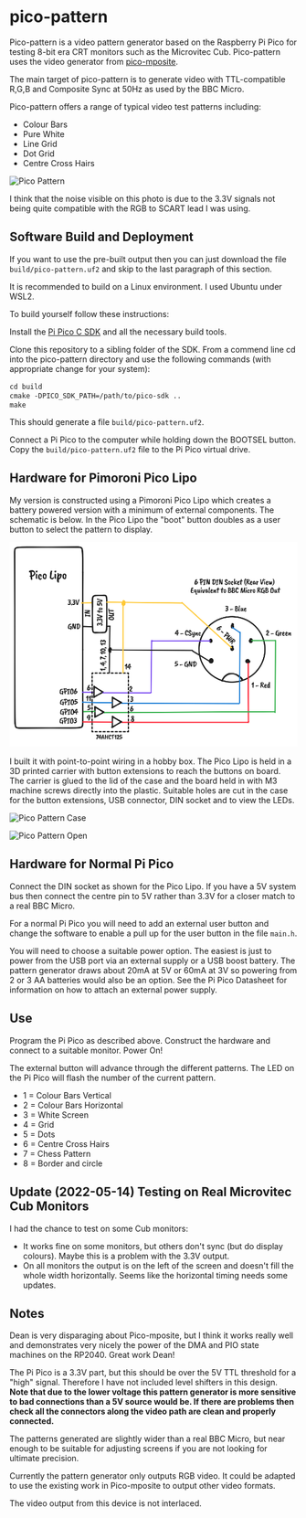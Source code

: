 # pico-pattern

Pico-pattern is a video pattern generator based on the Raspberry Pi Pico for testing 8-bit era CRT monitors such as the Microvitec Cub. Pico-pattern uses the video generator from [pico-mposite](https://github.com/breakintoprogram/pico-mposite).

The main target of pico-pattern is to generate video with TTL-compatible R,G,B and Composite Sync at 50Hz as used by the BBC Micro.

Pico-pattern offers a range of typical video test patterns including:

- Colour Bars
- Pure White
- Line Grid
- Dot Grid
- Centre Cross Hairs

![Pico Pattern](photos/img1.jpg)

I think that the noise visible on this photo is due to the 3.3V signals not being quite compatible with the RGB to SCART lead I was using.

## Software Build and Deployment

If you want to use the pre-built output then you can just download the file `build/pico-pattern.uf2` and skip to the last paragraph of this section. 

It is recommended to build on a Linux environment. I used Ubuntu under WSL2.

To build yourself follow these instructions:

Install the [Pi Pico C SDK](https://github.com/raspberrypi/pico-sdk) and all the necessary build tools.

Clone this repository to a sibling folder of the SDK. From a commend line cd into the pico-pattern directory and use the following commands (with appropriate change for your system):

```
cd build
cmake -DPICO_SDK_PATH=/path/to/pico-sdk ..
make
```

This should generate a file `build/pico-pattern.uf2`. 


Connect a Pi Pico to the computer while holding down the BOOTSEL button. Copy the `build/pico-pattern.uf2` file to the Pi Pico virtual drive.

## Hardware for Pimoroni Pico Lipo

My version is constructed using a Pimoroni Pico Lipo which creates a battery powered version with a minimum of external components. The schematic is below. In the Pico Lipo the "boot" button doubles as a user button to select the pattern to display.

![Pico Lipo Schematic](schematic.png)

I built it with point-to-point wiring in a hobby box. The Pico Lipo is held in a 3D printed carrier with button extensions to reach the buttons on board. The carrier is glued to the lid of the case and the board held in with M3 machine screws directly into the plastic. Suitable holes are cut in the case for the button extensions, USB connector, DIN socket and to view the LEDs. 

![Pico Pattern Case](photos/img2.jpg)

![Pico Pattern Open](photos/img3.jpg)


## Hardware for Normal Pi Pico

Connect the DIN socket as shown for the Pico Lipo. If you have a 5V system bus then connect the centre pin to 5V rather than 3.3V for a closer match to a real BBC Micro.

For a normal Pi Pico you will need to add an external user button and change the software to enable a pull up for the user button in the file `main.h`.

You will need to choose a suitable power option. The easiest is just to power from the USB port via an external supply or a USB boost battery. The pattern generator draws about 20mA at 5V or 60mA at 3V so powering from 2 or 3 AA batteries would also be an option. See the Pi Pico Datasheet for information on how to attach an external power supply.


## Use 

Program the Pi Pico as described above. Construct the hardware and connect to a suitable monitor. Power On!

The external button will advance through the different patterns. The LED on the Pi Pico will flash the number of the current pattern.

- 1 = Colour Bars Vertical
- 2 = Colour Bars Horizontal
- 3 = White Screen
- 4 = Grid
- 5 = Dots
- 6 = Centre Cross Hairs
- 7 = Chess Pattern
- 8 = Border and circle


## Update (2022-05-14) Testing on Real Microvitec Cub Monitors

I had the chance to test on some Cub monitors:
- It works fine on some monitors, but others don't sync (but do display colours). Maybe this is a problem with the 3.3V output.
- On all monitors the output is on the left of the screen and doesn't fill the whole width horizontally. Seems like the horizontal timing needs some updates.


## Notes

Dean is very disparaging about Pico-mposite, but I think it works really well and demonstrates very nicely the power of the DMA and PIO state machines on the RP2040. Great work Dean! 

The Pi Pico is a 3.3V part, but this should be over the 5V TTL threshold for a "high" signal. Therefore I have not included level shifters in this design. **Note that due to the lower voltage this pattern generator is more sensitive to bad connections than a 5V source would be. If there are problems then check all the connectors along the video path are clean and properly connected.**

The patterns generated are slightly wider than a real BBC Micro, but near enough to be suitable for adjusting screens if you are not looking for ultimate precision.

Currently the pattern generator only outputs RGB video. It could be adapted to use the existing work in Pico-mposite to output other video formats.

The video output from this device is not interlaced.
